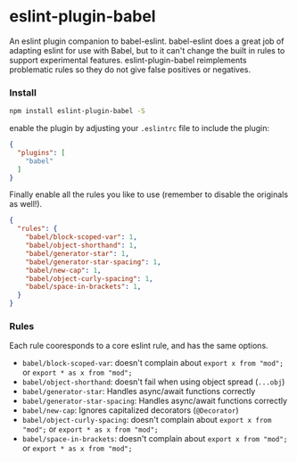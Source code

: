 # eslint-plugin-babel

An eslint plugin companion to babel-eslint. babel-eslint does a great job of adapting eslint for use with Babel, but to it can't change the built in rules to support experimental features. eslint-plugin-babel reimplements problematic rules so they do not give false positives or negatives.

### Install

```sh
npm install eslint-plugin-babel -S
```

enable the plugin by adjusting your `.eslintrc` file to include the plugin:

```json
{
  "plugins": [
    "babel"
  ]
}
```

Finally enable all the rules you like to use (remember to disable the originals as well!).

```json
{
  "rules": {
    "babel/block-scoped-var": 1,
    "babel/object-shorthand": 1,
    "babel/generator-star": 1,
    "babel/generator-star-spacing": 1,
    "babel/new-cap": 1,
    "babel/object-curly-spacing": 1,
    "babel/space-in-brackets": 1,
  }
}
```
### Rules

Each rule cooresponds to a core eslint rule, and has the same options.

- `babel/block-scoped-var`: doesn't complain about `export x from "mod";` or `export * as x from "mod";`
- `babel/object-shorthand`: doesn't fail when using object spread (`...obj`)
- `babel/generator-star`: Handles async/await functions correctly
- `babel/generator-star-spacing`: Handles async/await functions correctly
- `babel/new-cap`: Ignores capitalized decorators (`@Decorator`)
- `babel/object-curly-spacing`: doesn't complain about `export x from "mod";` or `export * as x from "mod";`
- `babel/space-in-brackets`: doesn't complain about `export x from "mod";` or `export * as x from "mod";`
